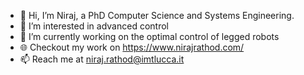 - 👋 Hi, I’m Niraj, a PhD Computer Science and Systems Engineering.
- 👀 I’m interested in advanced control
- 🌱 I’m currently working on the optimal control of legged robots
- :globe_with_meridians: Checkout my work on https://www.nirajrathod.com/
- 📫 Reach me at niraj.rathod@imtlucca.it

<!---
nirajrathod/nirajrathod is a ✨ special ✨ repository because its `README.md` (this file) appears on your GitHub profile.
You can click the Preview link to take a look at your changes.
--->
